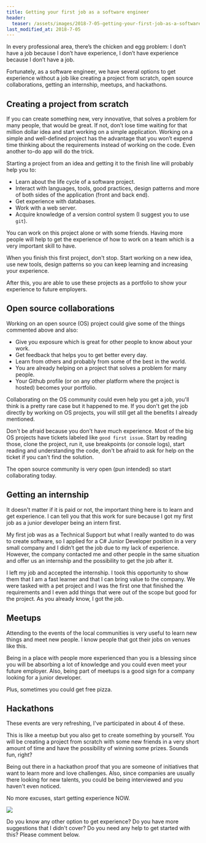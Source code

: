```yaml
---
title: Getting your first job as a software engineer
header:
  teaser: /assets/images/2018-7-05-getting-your-first-job-as-a-software-engineer.jpeg
last_modified_at: 2018-7-05
---
```


In every professional area, there’s the chicken and egg problem: I don’t have a job because I don’t have experience, I don’t have experience because I don’t have a job.

Fortunately, as a software engineer, we have several options to get experience without a job like creating a project from scratch, open source collaborations, getting an internship, meetups, and hackathons.

## Creating a project from scratch
If you can create something new, very innovative, that solves a problem for many people, that would be great. If not, don’t lose time waiting for that million dollar idea and start working on a simple application. Working on a simple and well-defined project has the advantage that you won’t expend time thinking about the requirements instead of working on the code. Even another to-do app will do the trick.

Starting a project from an idea and getting it to the finish line will probably help you to:
- Learn about the life cycle of a software project.
- Interact with languages, tools, good practices, design patterns and more of both sides of the application (front and back end).
- Get experience with databases.
- Work with a web server.
- Acquire knowledge of a version control system (I suggest you to use `git`).

You can work on this project alone or with some friends. Having more people will help to get the experience of how to work on a team which is a very important skill to have.

When you finish this first project, don't stop. Start working on a new idea, use new tools, design patterns so you can keep learning and increasing your experience.

After this, you are able to use these projects as a portfolio to show your experience to future employers.

## Open source collaborations
Working on an open source (OS) project could give some of the things commented above and also:
- Give you exposure which is great for other people to know about your work.
- Get feedback that helps you to get better every day.
- Learn from others and probably from some of the best in the world.
- You are already helping on a project that solves a problem for many people.
- Your Github profile (or on any other platform where the project is hosted) becomes your portfolio. 

Collaborating on the OS community could even help you get a job, you'll think is a pretty rare case but it happened to me. If you don't get the job directly by working on OS projects, you will still get all the benefits I already mentioned.

Don't be afraid because you don't have much experience. Most of the big OS projects have tickets labeled like `good first issue`. Start by reading those, clone the project, run it, use breakpoints (or console logs), start reading and understanding the code, don't be afraid to ask for help on the ticket if you can't find the solution.

The open source community is very open (pun intended) so start collaborating today.

## Getting an internship
It doesn't matter if it is paid or not, the important thing here is to learn and get experience. I can tell you that this work for sure because I got my first job as a junior developer being an intern first.

My first job was as a Technical Support but what I really wanted to do was to create software, so I applied for a C# Junior Developer position in a very small company and I didn’t get the job due to my lack of experience. However, the company contacted me and other people in the same situation and offer us an internship and the possibility to get the job after it.

I left my job and accepted the internship. I took this opportunity to show them that I am a fast learner and that I can bring value to the company. We were tasked with a pet project and I was the first one that finished the requirements and I even add things that were out of the scope but good for the project. As you already know, I got the job.

## Meetups
Attending to the events of the local communities is very useful to learn new things and meet new people. I know people that got their jobs on venues like this.

Being in a place with people more experienced than you is a blessing since you will be absorbing a lot of knowledge and you could even meet your future employer. Also, being part of meetups is a good sign for a company looking for a junior developer.

Plus, sometimes you could get free pizza.

## Hackathons
These events are very refreshing, I've participated in about 4 of these.

This is like a meetup but you also get to create something by yourself. You will be creating a project from scratch with some new friends in a very short amount of time and have the possibility of winning some prizes. Sounds fun, right?

Being out there in a hackathon proof that you are someone of initiatives that want to learn more and love challenges. Also, since companies are usually there looking for new talents, you could be being interviewed and you haven't even noticed.

No more excuses, start getting experience NOW.

<img src="{{'/assets/images/meme-justdoit.gif'}}" />

Do you know any other option to get experience? Do you have more suggestions that I didn't cover? Do you need any help to get started with this? Please comment below.
